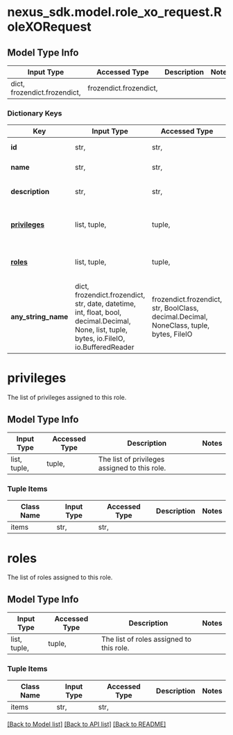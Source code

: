 # nexus_sdk.model.role_xo_request.RoleXORequest

## Model Type Info
Input Type | Accessed Type | Description | Notes
------------ | ------------- | ------------- | -------------
dict, frozendict.frozendict,  | frozendict.frozendict,  |  | 

### Dictionary Keys
Key | Input Type | Accessed Type | Description | Notes
------------ | ------------- | ------------- | ------------- | -------------
**id** | str,  | str,  | The id of the role. | [optional] 
**name** | str,  | str,  | The name of the role. | [optional] 
**description** | str,  | str,  | The description of this role. | [optional] 
**[privileges](#privileges)** | list, tuple,  | tuple,  | The list of privileges assigned to this role. | [optional] 
**[roles](#roles)** | list, tuple,  | tuple,  | The list of roles assigned to this role. | [optional] 
**any_string_name** | dict, frozendict.frozendict, str, date, datetime, int, float, bool, decimal.Decimal, None, list, tuple, bytes, io.FileIO, io.BufferedReader | frozendict.frozendict, str, BoolClass, decimal.Decimal, NoneClass, tuple, bytes, FileIO | any string name can be used but the value must be the correct type | [optional]

# privileges

The list of privileges assigned to this role.

## Model Type Info
Input Type | Accessed Type | Description | Notes
------------ | ------------- | ------------- | -------------
list, tuple,  | tuple,  | The list of privileges assigned to this role. | 

### Tuple Items
Class Name | Input Type | Accessed Type | Description | Notes
------------- | ------------- | ------------- | ------------- | -------------
items | str,  | str,  |  | 

# roles

The list of roles assigned to this role.

## Model Type Info
Input Type | Accessed Type | Description | Notes
------------ | ------------- | ------------- | -------------
list, tuple,  | tuple,  | The list of roles assigned to this role. | 

### Tuple Items
Class Name | Input Type | Accessed Type | Description | Notes
------------- | ------------- | ------------- | ------------- | -------------
items | str,  | str,  |  | 

[[Back to Model list]](../../README.md#documentation-for-models) [[Back to API list]](../../README.md#documentation-for-api-endpoints) [[Back to README]](../../README.md)

